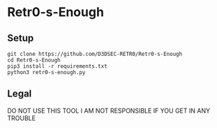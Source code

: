 # Retr0-s-Enough

<h2>Setup</h2>

```console
git clone https://github.com/D3DSEC-RETR0/Retr0-s-Enough
cd Retr0-s-Enough
pip3 install -r requirements.txt
python3 retr0-s-enough.py
```
<h2>Legal</h2>
DO NOT USE THIS TOOL I AM NOT RESPONSIBLE IF YOU GET IN ANY TROUBLE 
